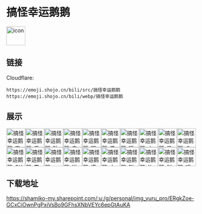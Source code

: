 # 搞怪幸运鹅鹅
<img src="https://emoji.shojo.cn/bili/src/搞怪幸运鹅鹅/icon.png" width="50" height="50" alt="icon">

## 链接
Cloudflare:
```
https://emoji.shojo.cn/bili/src/搞怪幸运鹅鹅
https://emoji.shojo.cn/bili/webp/搞怪幸运鹅鹅
```
## 展示
<img src="https://emoji.shojo.cn/bili/src/搞怪幸运鹅鹅/搞怪幸运鹅鹅-害.png" width="50" height="50" alt="搞怪幸运鹅鹅-害"><img src="https://emoji.shojo.cn/bili/src/搞怪幸运鹅鹅/搞怪幸运鹅鹅-无语.png" width="50" height="50" alt="搞怪幸运鹅鹅-无语"><img src="https://emoji.shojo.cn/bili/src/搞怪幸运鹅鹅/搞怪幸运鹅鹅-贴贴.png" width="50" height="50" alt="搞怪幸运鹅鹅-贴贴"><img src="https://emoji.shojo.cn/bili/src/搞怪幸运鹅鹅/搞怪幸运鹅鹅-幸运鹅.png" width="50" height="50" alt="搞怪幸运鹅鹅-幸运鹅"><img src="https://emoji.shojo.cn/bili/src/搞怪幸运鹅鹅/搞怪幸运鹅鹅-服了.png" width="50" height="50" alt="搞怪幸运鹅鹅-服了"><img src="https://emoji.shojo.cn/bili/src/搞怪幸运鹅鹅/搞怪幸运鹅鹅-佛.png" width="50" height="50" alt="搞怪幸运鹅鹅-佛"><img src="https://emoji.shojo.cn/bili/src/搞怪幸运鹅鹅/搞怪幸运鹅鹅-睡了.png" width="50" height="50" alt="搞怪幸运鹅鹅-睡了"><img src="https://emoji.shojo.cn/bili/src/搞怪幸运鹅鹅/搞怪幸运鹅鹅-大无语.png" width="50" height="50" alt="搞怪幸运鹅鹅-大无语"><img src="https://emoji.shojo.cn/bili/src/搞怪幸运鹅鹅/搞怪幸运鹅鹅-呆.png" width="50" height="50" alt="搞怪幸运鹅鹅-呆"><img src="https://emoji.shojo.cn/bili/src/搞怪幸运鹅鹅/搞怪幸运鹅鹅-？.png" width="50" height="50" alt="搞怪幸运鹅鹅-？"><img src="https://emoji.shojo.cn/bili/src/搞怪幸运鹅鹅/搞怪幸运鹅鹅-OK.png" width="50" height="50" alt="搞怪幸运鹅鹅-OK"><img src="https://emoji.shojo.cn/bili/src/搞怪幸运鹅鹅/搞怪幸运鹅鹅-震惊.png" width="50" height="50" alt="搞怪幸运鹅鹅-震惊"><img src="https://emoji.shojo.cn/bili/src/搞怪幸运鹅鹅/搞怪幸运鹅鹅-一颗小草.png" width="50" height="50" alt="搞怪幸运鹅鹅-一颗小草"><img src="https://emoji.shojo.cn/bili/src/搞怪幸运鹅鹅/搞怪幸运鹅鹅-送花花.png" width="50" height="50" alt="搞怪幸运鹅鹅-送花花"><img src="https://emoji.shojo.cn/bili/src/搞怪幸运鹅鹅/搞怪幸运鹅鹅-摸鱼.png" width="50" height="50" alt="搞怪幸运鹅鹅-摸鱼"><img src="https://emoji.shojo.cn/bili/src/搞怪幸运鹅鹅/搞怪幸运鹅鹅-方.png" width="50" height="50" alt="搞怪幸运鹅鹅-方"><img src="https://emoji.shojo.cn/bili/src/搞怪幸运鹅鹅/搞怪幸运鹅鹅-酸.png" width="50" height="50" alt="搞怪幸运鹅鹅-酸"><img src="https://emoji.shojo.cn/bili/src/搞怪幸运鹅鹅/搞怪幸运鹅鹅-比心.png" width="50" height="50" alt="搞怪幸运鹅鹅-比心"><img src="https://emoji.shojo.cn/bili/src/搞怪幸运鹅鹅/搞怪幸运鹅鹅-划水.png" width="50" height="50" alt="搞怪幸运鹅鹅-划水"><img src="https://emoji.shojo.cn/bili/src/搞怪幸运鹅鹅/搞怪幸运鹅鹅-哼.png" width="50" height="50" alt="搞怪幸运鹅鹅-哼">

## 下载地址

https://shamiko-my.sharepoint.com/:u:/g/personal/img_yuru_pro/ERgkZoe-GCxCiOwnPgPxiVsBo9GFhsXNbVEYc6epGtAuKA